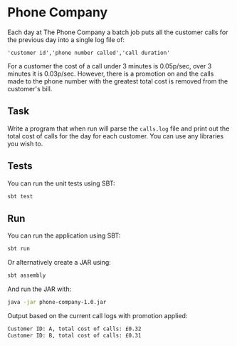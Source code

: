 # Phone Company

Each day at The Phone Company a batch job puts all the customer calls for the previous day into a single log file of:

`'customer id','phone number called','call duration'`

For a customer the cost of a call under 3 minutes is 0.05p/sec, over 3 minutes it is 0.03p/sec. However, there is a promotion on and the calls made to the phone number with the greatest total cost is removed from the customer's bill.

## Task

Write a program that when run will parse the `calls.log` file and print out the total cost of calls for the day for each customer. You can use any libraries you wish to.

## Tests

You can run the unit tests using SBT:

```bash
sbt test
```

## Run

You can run the application using SBT:

```bash
sbt run
```

Or alternatively create a JAR using:

```bash
sbt assembly
``` 

And run the JAR with:

```bash
java -jar phone-company-1.0.jar
```

Output based on the current call logs with promotion applied:

```bash
Customer ID: A, total cost of calls: £0.32
Customer ID: B, total cost of calls: £0.31
```
